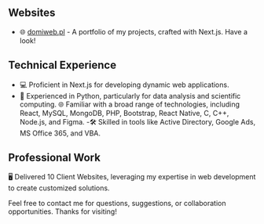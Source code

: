 ## Websites
- 🌐 [domiweb.pl](https://domiweb.pl) - A portfolio of my projects, crafted with Next.js. Have a look!

## Technical Experience
- 💻 Proficient in Next.js for developing dynamic web applications.
- 🐍 Experienced in Python, particularly for data analysis and scientific computing.
🌐 Familiar with a broad range of technologies, including React, MySQL, MongoDB, PHP, Bootstrap, React Native, C, C++, Node.js, and Figma.
-🛠️ Skilled in tools like Active Directory, Google Ads, MS Office 365, and VBA.

## Professional Work
🖥️ Delivered 10 Client Websites, leveraging my expertise in web development to create customized solutions.

Feel free to contact me for questions, suggestions, or collaboration opportunities. Thanks for visiting!

